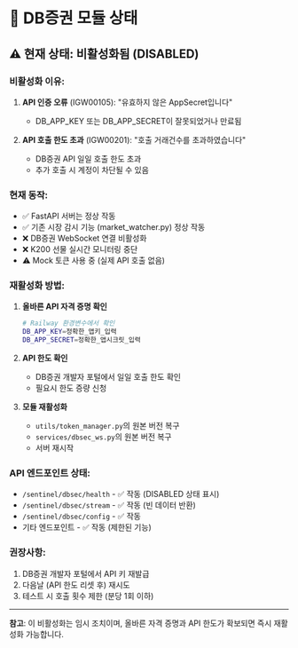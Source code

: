 # 📌 DB증권 모듈 상태

## ⚠️ 현재 상태: **비활성화됨 (DISABLED)**

### 비활성화 이유:
1. **API 인증 오류** (IGW00105): "유효하지 않은 AppSecret입니다"
   - DB_APP_KEY 또는 DB_APP_SECRET이 잘못되었거나 만료됨
   
2. **API 호출 한도 초과** (IGW00201): "호출 거래건수를 초과하였습니다"
   - DB증권 API 일일 호출 한도 초과
   - 추가 호출 시 계정이 차단될 수 있음

### 현재 동작:
- ✅ FastAPI 서버는 정상 작동
- ✅ 기존 시장 감시 기능 (market_watcher.py) 정상 작동
- ❌ DB증권 WebSocket 연결 비활성화
- ❌ K200 선물 실시간 모니터링 중단
- ⚠️ Mock 토큰 사용 중 (실제 API 호출 없음)

### 재활성화 방법:

1. **올바른 API 자격 증명 확인**
   ```bash
   # Railway 환경변수에서 확인
   DB_APP_KEY=정확한_앱키_입력
   DB_APP_SECRET=정확한_앱시크릿_입력
   ```

2. **API 한도 확인**
   - DB증권 개발자 포털에서 일일 호출 한도 확인
   - 필요시 한도 증량 신청

3. **모듈 재활성화**
   - `utils/token_manager.py`의 원본 버전 복구
   - `services/dbsec_ws.py`의 원본 버전 복구
   - 서버 재시작

### API 엔드포인트 상태:
- `/sentinel/dbsec/health` - ✅ 작동 (DISABLED 상태 표시)
- `/sentinel/dbsec/stream` - ✅ 작동 (빈 데이터 반환)
- `/sentinel/dbsec/config` - ✅ 작동
- 기타 엔드포인트 - ✅ 작동 (제한된 기능)

### 권장사항:
1. DB증권 개발자 포털에서 API 키 재발급
2. 다음날 (API 한도 리셋 후) 재시도
3. 테스트 시 호출 횟수 제한 (분당 1회 이하)

---

**참고**: 이 비활성화는 임시 조치이며, 올바른 자격 증명과 API 한도가 확보되면 즉시 재활성화 가능합니다.
